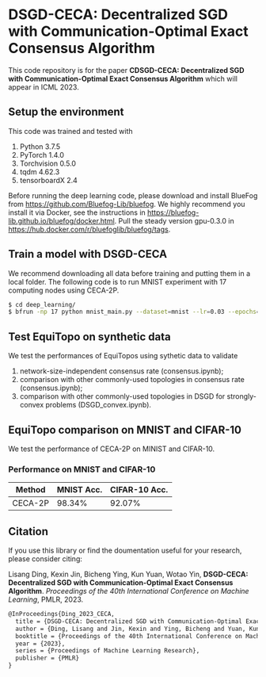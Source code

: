 # DSGD-CECA: Decentralized SGD with Communication-Optimal Exact Consensus Algorithm

This code repository is for the paper
**CDSGD-CECA: Decentralized SGD with Communication-Optimal Exact Consensus Algorithm** which will 
appear in ICML 2023. 

## Setup the environment

This code was trained and tested with

1. Python 3.7.5
2. PyTorch 1.4.0
3. Torchvision 0.5.0
4. tqdm 4.62.3
5. tensorboardX 2.4

Before running the deep learning code, please download and install BlueFog from https://github.com/Bluefog-Lib/bluefog. We highly recommend you install it via Docker, see the instructions in https://bluefog-lib.github.io/bluefog/docker.html. Pull the steady version gpu-0.3.0 in https://hub.docker.com/r/bluefoglib/bluefog/tags. 

## Train a model with DSGD-CECA

We recommend downloading all data before training and putting them in a local folder. The following code is to run MNIST experiment with 17 computing nodes using CECA-2P.

```bash
$ cd deep_learning/
$ bfrun -np 17 python mnist_main.py --dataset=mnist --lr=0.03 --epochs=20
```
## Test EquiTopo on synthetic data

We test the performances of EquiTopos using sythetic data to validate 
1) network-size-independent consensus rate (consensus.ipynb);
2) comparison with other commonly-used topologies in consensus rate (consensus.ipynb);
3) comparison with other commonly-used topologies in DSGD for strongly-convex problems (DSGD_convex.ipynb).

## EquiTopo comparison on MNIST and CIFAR-10

We test the performance of CECA-2P on MINIST and CIFAR-10.

### Performance on MNIST and CIFAR-10

| Method  | MNIST Acc. | CIFAR-10 Acc. |
|--------|------|------|
| CECA-2P | 98.34% | 92.07% |

## Citation

If you use this library or find the doumentation useful for your research, please consider citing:

Lisang Ding, Kexin Jin, Bicheng Ying, Kun Yuan, Wotao Yin,
**DSGD-CECA: Decentralized SGD with Communication-Optimal Exact Consensus Algorithm**.
*Proceedings of the 40th International Conference on Machine Learning*, PMLR, 2023.

```txt
@InProceedings{Ding_2023_CECA,
  title = {DSGD-CECA: Decentralized SGD with Communication-Optimal Exact Consensus Algorithm},
  author = {Ding, Lisang and Jin, Kexin and Ying, Bicheng and Yuan, Kun and Yin, Wotao},
  booktitle = {Proceedings of the 40th International Conference on Machine Learning},
  year = {2023},
  series = {Proceedings of Machine Learning Research},
  publisher = {PMLR}
}
```
